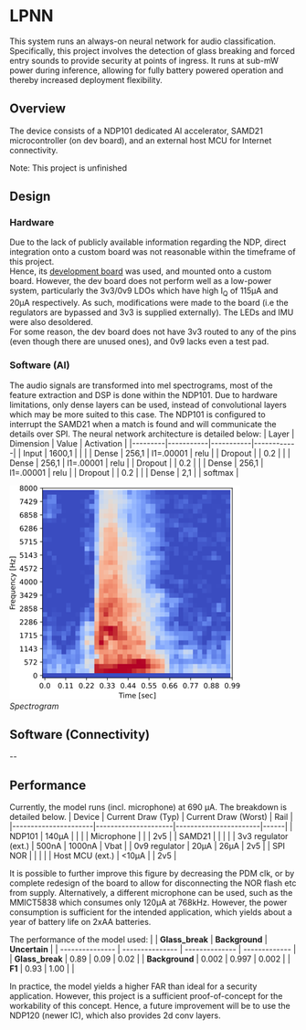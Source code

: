 # LPNN
This system runs an always-on neural network for audio classification. Specifically, this project involves the detection of glass breaking and forced entry sounds to provide security at points of ingress. It runs at sub-mW power during inference, allowing for fully battery powered operation and thereby increased deployment flexibility.

## Overview
The device consists of a NDP101 dedicated AI accelerator, SAMD21 microcontroller (on dev board), and an external host MCU for Internet connectivity.

Note: This project is unfinished

## Design
### Hardware
Due to the lack of publicly available information regarding the NDP, direct integration onto a custom board was not reasonable within the timeframe of this project.<br>
Hence, its [development board](https://www.syntiant.com/tinyml) was used, and mounted onto a custom board. However, the dev board does not perform well as a low-power system, particularly the 3v3/0v9 LDOs which have high I<sub>Q</sub> of 115μA and 20μA respectively. As such, modifications were made to the board (i.e the regulators are bypassed and 3v3 is supplied externally). The LEDs and IMU were also desoldered.<br>
For some reason, the dev board does not have 3v3 routed to any of the pins (even though there are unused ones), and 0v9 lacks even a test pad.

### Software (AI)
The audio signals are transformed into mel spectrograms, most of the feature extraction and DSP is done within the NDP101. Due to hardware limitations, only dense layers can be used, instead of convolutional layers which may be more suited to this case. The NDP101 is configured to interrupt the SAMD21 when a match is found and will communicate the details over SPI.
The neural network architecture is detailed below:
| Layer   | Dimension | Value     | Activation |
|---------|-----------|-----------|------------|
| Input   | 1600,1    |           |            |
| Dense   | 256,1     | l1=.00001 | relu       |
| Dropout |           | 0.2       |            |
| Dense   | 256,1     | l1=.00001 | relu       |
| Dropout |           | 0.2       |            |
| Dense   | 256,1     | l1=.00001 | relu       |
| Dropout |           | 0.2       |            |
| Dense   | 2,1       |           | softmax    |
<br>

![Spectrogram](https://github.com/edward62740/LPNN/blob/master/Doc/spec.png)
<br>*Spectrogram*

## Software (Connectivity)
--

## Performance

Currently, the model runs (incl. microphone) at 690 μA. The breakdown is detailed below.
| Device               | Current Draw  (Typ) | Current Draw  (Worst) | Rail |
|----------------------|---------------------|-----------------------|------|
| NDP101               | 140μA               |                       |      |
| Microphone           |                     |                       | 2v5  |
| SAMD21               |                     |                       |      |
| 3v3 regulator (ext.) | 500nA               | 1000nA                | Vbat |
| 0v9 regulator        | 20μA                | 26μA                  | 2v5  |
| SPI NOR              |                     |                       |      |
| Host MCU (ext.)      | <10μA               |                       | 2v5  |

It is possible to further improve this figure by decreasing the PDM clk, or by complete redesign of the board to allow for disconnecting the NOR flash etc from supply. 
Alternatively, a different microphone can be used, such as the MMICT5838 which consumes only 120μA at 768kHz. However, the power consumption is sufficient for the intended application, which yields about a year of battery life on 2xAA batteries.


The performance of the model used:
|                 | **Glass_break** | **Background** | **Uncertain** |
| --------------- | --------------- | -------------- | ------------- |
| **Glass_break** | 0.89            | 0.09           | 0.02          |
| **Background**  | 0.002           | 0.997          | 0.002         |
| **F1**          | 0.93            | 1.00           |               |

In practice, the model yields a higher FAR than ideal for a security application. However, this project is a sufficient proof-of-concept for the workability of this concept. Hence, a future improvement will be to use the NDP120 (newer IC), which also provides 2d conv layers.

